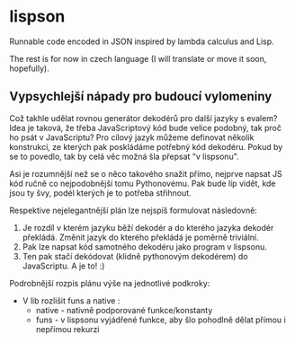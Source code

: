 # lispson
Runnable code encoded in JSON inspired by lambda calculus and Lisp.

The rest is for now in czech language (I will translate or move it soon, hopefully).

## Vypsychlejší nápady pro budoucí vylomeniny
Což takhle udělat rovnou generátor dekodérů pro další jazyky s evalem?
Idea je taková, že třeba JavaScriptový kód bude velice podobný, tak proč ho psát v JavaScriptu?
Pro cílový jazyk můžeme definovat několik konstrukcí, ze kterých pak poskládáme potřebný kód dekodéru.
Pokud by se to povedlo, tak by celá věc možná šla přepsat "v lispsonu".

Asi je rozumnější než se o něco takového snažit přímo, nejprve napsat JS kód ručně co nejpodobnější tomu Pythonovému.
Pak bude líp vidět, kde jsou ty švy, podél kterých je to potřeba střihnout.

Respektive nejelegantnější plán lze nejspíš formulovat následovně:

1) Je rozdíl v kterém jazyku běží dekodér a do kterého jazyka dekodér překládá. 
   Změnit jazyk do kterého překládá je poměrně triviální.
2) Pak lze napsat kód samotného dekodéru jako program v lispsonu.
3) Ten pak stačí dekódovat (klidně pythonovým dekodérem) do JavaScriptu. A je to! :)

Podrobnější rozpis plánu výše na jednotlivé podkroky:
 * V lib rozlišit funs a native :
    * native - nativně podporované funkce/konstanty
    * funs - v lispsonu vyjádřené funkce, aby šlo pohodlně dělat přímou i nepřímou rekurzi
    
    
 